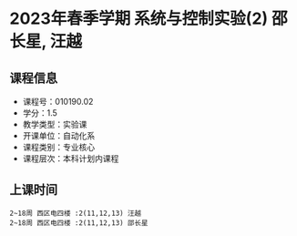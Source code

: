 # 2023年春季学期 系统与控制实验(2) 邵长星, 汪越






## 课程信息

- 课程号：010190.02
- 学分：1.5
- 教学类型：实验课
- 开课单位：自动化系
- 课程类别：专业核心
- 课程层次：本科计划内课程

## 上课时间

```
2~18周 西区电四楼 :2(11,12,13) 汪越
2~18周 西区电四楼 :2(11,12,13) 邵长星
```

